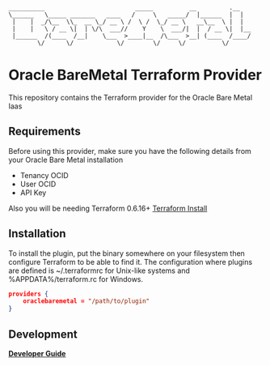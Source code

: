 ```
__________                         _____          __         .__   
\______   \_____ _______   ____   /     \   _____/  |______  |  |  
 |    |  _/\__  \\_  __ \_/ __ \ /  \ /  \_/ __ \   __\__  \ |  |  
 |    |   \ / __ \|  | \/\  ___//    Y    \  ___/|  |  / __ \|  |__
 |______  /(____  /__|    \___  >____|__  /\___  >__| (____  /____/
        \/      \/            \/        \/     \/          \/      
```
# Oracle BareMetal Terraform Provider

This repository contains the Terraform provider for the Oracle Bare Metal Iaas

## Requirements

Before using this provider, make sure you have the following details from your Oracle Bare Metal installation
* Tenancy OCID
* User OCID
* API Key

Also you will be needing Terraform 0.6.16+ 
[Terraform Install](https://www.terraform.io/intro/getting-started/install.html)

## Installation
To install the plugin, put the binary somewhere on your filesystem then configure Terraform to be able to find it.
The configuration where plugins are defined is ~/.terraformrc for Unix-like systems and %APPDATA%/terraform.rc for Windows.

```json
providers {
    oraclebaremetal = "/path/to/plugin"
}
```

## Development
[**Developer Guide**](docs/development.md)

